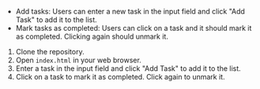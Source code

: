 - Add tasks: Users can enter a new task in the input field and click "Add Task" to add it to the list.
- Mark tasks as completed: Users can click on a task and it should mark it as completed. Clicking again should unmark it.


1. Clone the repository.
2. Open `index.html` in your web browser.
3. Enter a task in the input field and click "Add Task" to add it to the list.
4. Click on a task to mark it as completed. Click again to unmark it.

